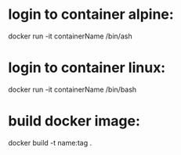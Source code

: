 # login to container alpine:
docker run -it containerName /bin/ash

# login to container linux:
docker run -it containerName /bin/bash

# build docker image:
docker build -t name:tag .

